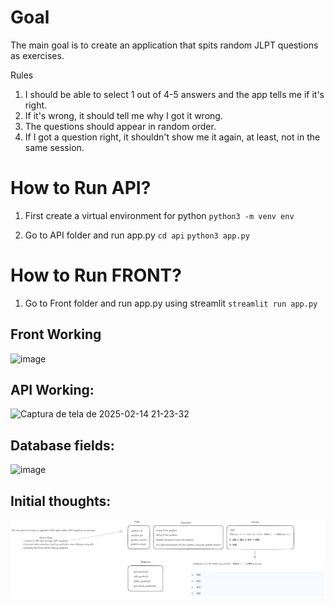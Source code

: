 # Goal

The main goal is to create an application that spits random JLPT questions as exercises.


Rules
1. I should be able to select 1 out of 4-5 answers and the app tells me if it's right.
2. If it's wrong, it should tell me why I got it wrong.
3. The questions should appear in random order.
4. If I got a question right, it shouldn't show me it again, at least, not in the same session.

# How to Run API?
1. First create a virtual environment for python
`python3 -m venv env`

2. Go to API folder and run app.py
`cd api`
`python3 app.py`

# How to Run FRONT?
1. Go to Front folder and run app.py using streamlit
`streamlit run app.py`

## Front Working
![image](https://github.com/user-attachments/assets/1ec2c8e8-34cf-42d7-b12e-317f88ad672e)


## API Working:
![Captura de tela de 2025-02-14 21-23-32](https://github.com/user-attachments/assets/9a8347bf-60f6-42ce-890a-6608ea65cebf)


## Database fields:
![image](https://github.com/user-attachments/assets/2b8d8718-be79-4ef7-857c-b93f8ca0c548)

## Initial thoughts:

![img](rsc/explanations/initial_thoughts.png)

